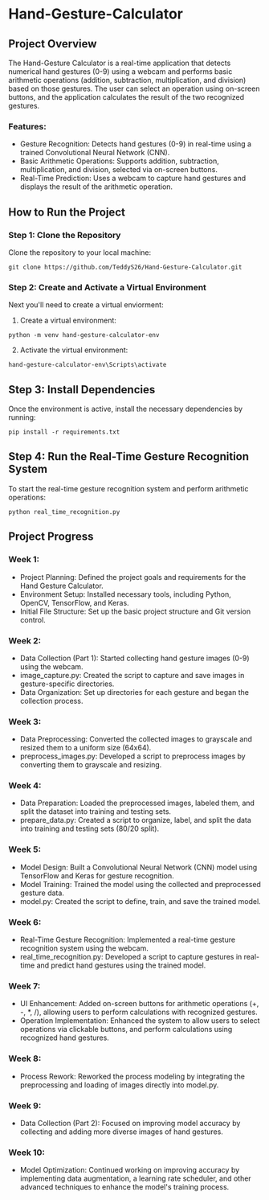 # Hand-Gesture-Calculator

## Project Overview

The Hand-Gesture Calculator is a real-time application that detects numerical hand gestures (0-9) using a webcam and performs basic arithmetic operations (addition, subtraction, multiplication, and division) based on those gestures. The user can select an operation using on-screen buttons, and the application calculates the result of the two recognized gestures.

### Features:

- Gesture Recognition: Detects hand gestures (0-9) in real-time using a trained Convolutional Neural Network (CNN).
- Basic Arithmetic Operations: Supports addition, subtraction, multiplication, and division, selected via on-screen buttons.
- Real-Time Prediction: Uses a webcam to capture hand gestures and displays the result of the arithmetic operation.


## How to Run the Project

### Step 1: Clone the Repository
Clone the repository to your local machine:
```
git clone https://github.com/TeddyS26/Hand-Gesture-Calculator.git
```

### Step 2: Create and Activate a Virtual Environment
Next you'll need to create a virtual enviorment:

1. Create a virtual environment:
```
python -m venv hand-gesture-calculator-env
```

2. Activate the virtual environment:
```
hand-gesture-calculator-env\Scripts\activate
```

## Step 3: Install Dependencies
Once the environment is active, install the necessary dependencies by running:
```
pip install -r requirements.txt
```

## Step 4: Run the Real-Time Gesture Recognition System
To start the real-time gesture recognition system and perform arithmetic operations:
```
python real_time_recognition.py
```

## Project Progress
### Week 1:
- Project Planning: Defined the project goals and requirements for the Hand Gesture Calculator.
- Environment Setup: Installed necessary tools, including Python, OpenCV, TensorFlow, and Keras.
- Initial File Structure: Set up the basic project structure and Git version control.

### Week 2:
- Data Collection (Part 1): Started collecting hand gesture images (0-9) using the webcam.
- image_capture.py: Created the script to capture and save images in gesture-specific directories.
- Data Organization: Set up directories for each gesture and began the collection process.

### Week 3:
- Data Preprocessing: Converted the collected images to grayscale and resized them to a uniform size (64x64).
- preprocess_images.py: Developed a script to preprocess images by converting them to grayscale and resizing.

### Week 4:
- Data Preparation: Loaded the preprocessed images, labeled them, and split the dataset into training and testing sets.
- prepare_data.py: Created a script to organize, label, and split the data into training and testing sets (80/20 split).

### Week 5:
- Model Design: Built a Convolutional Neural Network (CNN) model using TensorFlow and Keras for gesture recognition.
- Model Training: Trained the model using the collected and preprocessed gesture data.
- model.py: Created the script to define, train, and save the trained model.

### Week 6:
- Real-Time Gesture Recognition: Implemented a real-time gesture recognition system using the webcam.
- real_time_recognition.py: Developed a script to capture gestures in real-time and predict hand gestures using the trained model.

### Week 7:
- UI Enhancement: Added on-screen buttons for arithmetic operations (+, -, *, /), allowing users to perform calculations with recognized gestures.
- Operation Implementation: Enhanced the system to allow users to select operations via clickable buttons, and perform calculations using recognized hand gestures.

### Week 8:
- Process Rework: Reworked the process modeling by integrating the preprocessing and loading of images directly into model.py.

### Week 9:
- Data Collection (Part 2): Focused on improving model accuracy by collecting and adding more diverse images of hand gestures.

### Week 10:
- Model Optimization: Continued working on improving accuracy by implementing data augmentation, a learning rate scheduler, and other advanced techniques to enhance the model's training process.